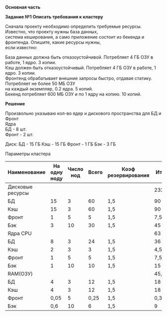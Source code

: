 **Основная часть**     
    
    
**Задание №1 Описать требования к кластеру**     
   
Сначала проекту необходимо определить требуемые ресурсы. Известно, что проекту нужны база данных,  
система кеширования, а само приложение состоит из бекенда и фронтенда. Опишите, какие ресурсы нужны,   
если известно:   
   
База данных должна быть отказоустойчивой. Потребляет 4 ГБ ОЗУ в работе, 1 ядро. 3 копии.   
Кэш должен быть отказоустойчивый. Потребляет 4 ГБ ОЗУ в работе, 1 ядро. 3 копии.   
Фронтенд обрабатывает внешние запросы быстро, отдавая статику. Потребляет не более 50 МБ ОЗУ    
на каждый экземпляр, 0.2 ядра. 5 копий.   
Бекенд потребляет 600 МБ ОЗУ и по 1 ядру на копию. 10 копий.   
    
**Решение**   
    
Произвольно указываю кол-во ядер и дискового пространства для БД и Фронт  
Ядра   
БД - 8 шт.    
Фронт - 2 шт.   

Диск:
БД - 15 ГБ
Кэш - 15 ГБ
Фронт - 1 ГБ
Бэк - 3 ГБ   

Параметры кластера

|Наименование	|На одну ноду	|Число нод	|Всего	|Коэф резервирования	|Итого  |
|--- |--- |--- |--- |--- |--- |
|Дисковые ресурсы	| | | | |232,5 |   
|БД	|15 |3 |60	|1,5 |90 |   
|Кэш |15 |3	|60	|1,5 |90 |
|Фронт	|1 |5	|5	|1,5 |7,5 |
|Бэк	|3 |10	|30	|1,5 |45 |
|Ядра CPU | | | | | 63 |
|БД	|8	|3 |24 |1,5 |36 |
|Кэш |2	|3 |3 |1,5 |4,5 |
|Фронт |1 |5 |5 |1,5 |7,5 |
|Бэк |1	|10	|10	|1,5 |15 |
|RAM(ОЗУ) | | | | |45,375 |
|БД	|4 |3 |12 |1,5 |18 |
|Кэш |4	|3 |12 |1,5 |18 |
|Фронт |0,05 |5	|0,25 |1,5 |0,375 |
|Бэк |0,6 |10 |6 |1,5 |9 |
